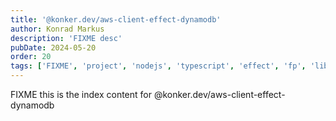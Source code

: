 ```yaml
---
title: '@konker.dev/aws-client-effect-dynamodb'
author: Konrad Markus
description: 'FIXME desc'
pubDate: 2024-05-20
order: 20
tags: ['FIXME', 'project', 'nodejs', 'typescript', 'effect', 'fp', 'lib']
---
```


FIXME this is the index content for @konker.dev/aws-client-effect-dynamodb
